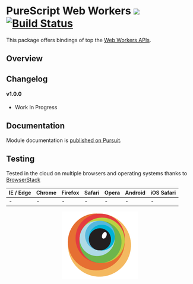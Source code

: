PureScript Web Workers [![](https://img.shields.io/badge/doc-pursuit-60b5cc.svg)](http://pursuit.purescript.org/packages/purescript-workers) [![Build Status](https://travis-ci.org/truqu/purescript-workers.svg?branch=master)](https://travis-ci.org/truqu/purescript-workers)
=====

This package offers bindings of top the [Web Workers APIs](https://w3c.github.io/workers).

## Overview 

## Changelog

#### v1.0.0

- Work In Progress

## Documentation

Module documentation is [published on Pursuit](http://pursuit.purescript.org/packages/purescript-workers).

## Testing 
Tested in the cloud on multiple browsers and operating systems thanks to [BrowserStack](https://www.browserstack.com)


| IE / Edge | Chrome | Firefox | Safari  | Opera | Android | iOS Safari |
| ----------| ------ | ------- | ------- | ----- | ------- | ---------- |
| -         | -      | -       | -       | -     | -       | -          |

<p align="center">
  <a href="https://www.browserstack.com"><img alt="browserstack" src=".github/browserstack.png" /></a>
</p>
